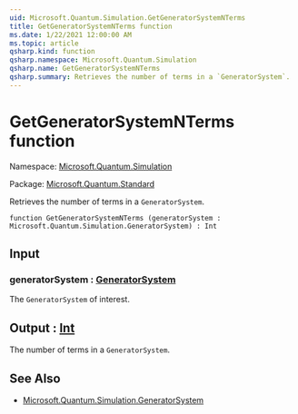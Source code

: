 ```yaml
---
uid: Microsoft.Quantum.Simulation.GetGeneratorSystemNTerms
title: GetGeneratorSystemNTerms function
ms.date: 1/22/2021 12:00:00 AM
ms.topic: article
qsharp.kind: function
qsharp.namespace: Microsoft.Quantum.Simulation
qsharp.name: GetGeneratorSystemNTerms
qsharp.summary: Retrieves the number of terms in a `GeneratorSystem`.
---
```


# GetGeneratorSystemNTerms function

Namespace: [Microsoft.Quantum.Simulation](xref:Microsoft.Quantum.Simulation)

Package: [Microsoft.Quantum.Standard](https://nuget.org/packages/Microsoft.Quantum.Standard)


Retrieves the number of terms in a `GeneratorSystem`.

```qsharp
function GetGeneratorSystemNTerms (generatorSystem : Microsoft.Quantum.Simulation.GeneratorSystem) : Int
```


## Input

### generatorSystem : [GeneratorSystem](xref:Microsoft.Quantum.Simulation.GeneratorSystem)

The `GeneratorSystem` of interest.



## Output : [Int](xref:microsoft.quantum.lang-ref.int)

The number of terms in a `GeneratorSystem`.

## See Also

- [Microsoft.Quantum.Simulation.GeneratorSystem](xref:Microsoft.Quantum.Simulation.GeneratorSystem)